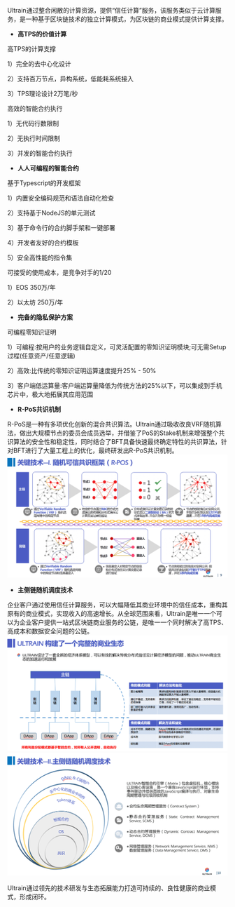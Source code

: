 Ultrain通过整合闲散的计算资源，提供“信任计算”服务，该服务类似于云计算服务，是一种基于区块链技术的独立计算模式，为区块链的商业模式提供计算支撑。

* **高TPS的价值计算**

高TPS的计算支撑

1）完全的去中心化设计

2）支持百万节点，异构系统，低能耗系统接入

3）TPS理论设计2万笔/秒

高效的智能合约执行

1）无代码行数限制

2）无执行时间限制

3）并发的智能合约执行

* **人人可编程的智能合约**

基于Typescript的开发框架

1）内置安全编码规范和语法自动化检查

2）支持基于NodeJS的单元测试

3）基于命令行的合约脚手架和一键部署

4）开发者友好的合约模板

5）安全高性能的指令集

可接受的使用成本，是竞争对手的1/20

1）EOS 350万/年

2）以太坊 250万/年

* **完备的隐私保护方案**

可编程零知识证明

1）可编程:按用户的业务逻辑自定义，可灵活配置的零知识证明模块;可无需Setup过程\(任意资产/任意逻辑\)

2）高效:比传统的零知识证明运算速度提升25% - 50%

3）客户端低运算量:客户端运算量降低为传统方法的25%以下，可以集成到手机芯片中，极大地拓展其应用范围

* **R-PoS共识机制**

R-PoS是一种有多项优化创新的混合共识算法。Ultrain通过吸收改良VRF随机算法，做出大规模节点的委员会成员选举，并借鉴了PoS的Stake机制来增强整个共识算法的安全性和稳定性，同时结合了BFT具备快速最终确定特性的共识算法，针对BFT进行了大量工程上的优化，最终研发出R-PoS共识机制。![](/assets/WechatIMG268.png)

* **主侧链随机调度技术**

企业客户通过使用信任计算服务，可以大幅降低其商业环境中的信任成本，重构其原有的商业模式，实现收入的高速增长。从全球范围来看，Ultrain是唯一一个可以为企业客户提供一站式区块链商业服务的公链，是唯一一个同时解决了高TPS、高成本和数据安全问题的公链。![](/assets/WechatIMG265.png)![](/assets/WechatIMG269.png)

Ultrain通过领先的技术研发与生态拓展能力打造可持续的、良性健康的商业模式，形成闭环。

